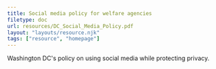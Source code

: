 ```yaml
---
title: Social media policy for welfare agencies
filetype: doc
url: resources/DC_Social_Media_Policy.pdf
layout: "layouts/resource.njk"
tags: ["resource", "homepage"]
---
```


Washington DC's policy on using social media while protecting privacy.